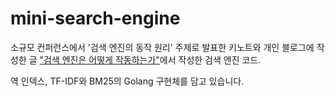 # mini-search-engine

소규모 컨퍼런스에서 '검색 엔진의 동작 원리' 주제로 발표한 키노트와 개인 블로그에 작성한 글 ["검색 엔진은 어떻게 작동하는가"](https://xo.dev/articles/how-search-engine-works)에서 작성한 검색 엔진 코드.

역 인덱스, TF-IDF와 BM25의 Golang 구현체를 담고 있습니다. 
